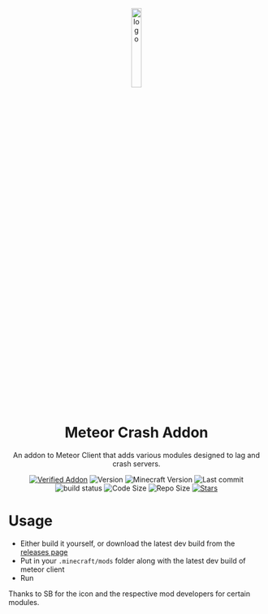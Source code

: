 <p align="center">
  <img src="https://raw.githubusercontent.com/Wide-Cat/meteor-crash-addon/main/src/main/resources/assets/meteorcrashaddon/icon.png" alt="logo" width="20%"/>
</p>
<h1 align="center">Meteor Crash Addon</h1>
<p align="center">
An addon to Meteor Client that adds various modules designed to lag and crash servers. 
</p>
<div align="center">
  <a href="https://anticope.github.io/meteor-lists/pages/MeteorAddons.html"><img src="https://img.shields.io/badge/Verified%20Addon-Yes-blueviolet" alt="Verified Addon"><a/>
  <img src="https://img.shields.io/badge/Version-v0.2-orange" alt="Version">
  <img src="https://img.shields.io/badge/Minecraft%20Version-1.17.1-blue" alt="Minecraft Version">
  <img src="https://img.shields.io/github/last-commit/Wide-Cat/meteor-crash-addon?logo=git" alt="Last commit">
  <img src="https://img.shields.io/github/workflow/status/Wide-Cat/meteor-crash-addon/Java%20CI%20with%20Gradle?logo=github" alt="build status">
  <img src="https://img.shields.io/github/languages/code-size/Wide-Cat/meteor-crash-addon" alt="Code Size">
  <img src="https://img.shields.io/github/repo-size/Wide-Cat/meteor-crash-addon" alt="Repo Size">
  <a href="https://github.com/Wide-Cat/meteor-crash-addon/stargazers"><img src="https://img.shields.io/github/stars/Wide-Cat/meteor-crash-addon" alt="Stars"></a>
</div>

# Usage
- Either build it yourself, or download the latest dev build from the [releases page](https://github.com/Wide-Cat/meteor-crash-addon/releases)
- Put in your `.minecraft/mods` folder along with the latest dev build of meteor client
- Run

Thanks to SB for the icon and the respective mod developers for certain modules.
